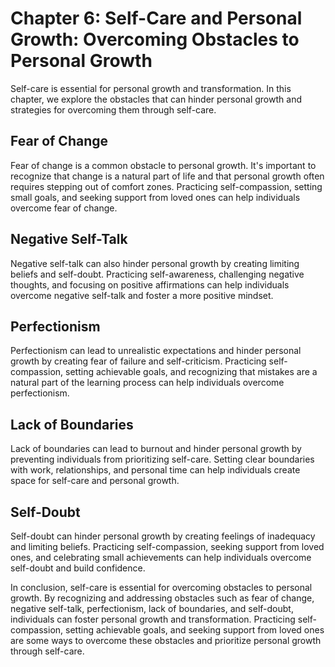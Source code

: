 Chapter 6: Self-Care and Personal Growth: Overcoming Obstacles to Personal Growth
=================================================================================

Self-care is essential for personal growth and transformation. In this chapter, we explore the obstacles that can hinder personal growth and strategies for overcoming them through self-care.

Fear of Change
--------------

Fear of change is a common obstacle to personal growth. It's important to recognize that change is a natural part of life and that personal growth often requires stepping out of comfort zones. Practicing self-compassion, setting small goals, and seeking support from loved ones can help individuals overcome fear of change.

Negative Self-Talk
------------------

Negative self-talk can also hinder personal growth by creating limiting beliefs and self-doubt. Practicing self-awareness, challenging negative thoughts, and focusing on positive affirmations can help individuals overcome negative self-talk and foster a more positive mindset.

Perfectionism
-------------

Perfectionism can lead to unrealistic expectations and hinder personal growth by creating fear of failure and self-criticism. Practicing self-compassion, setting achievable goals, and recognizing that mistakes are a natural part of the learning process can help individuals overcome perfectionism.

Lack of Boundaries
------------------

Lack of boundaries can lead to burnout and hinder personal growth by preventing individuals from prioritizing self-care. Setting clear boundaries with work, relationships, and personal time can help individuals create space for self-care and personal growth.

Self-Doubt
----------

Self-doubt can hinder personal growth by creating feelings of inadequacy and limiting beliefs. Practicing self-compassion, seeking support from loved ones, and celebrating small achievements can help individuals overcome self-doubt and build confidence.

In conclusion, self-care is essential for overcoming obstacles to personal growth. By recognizing and addressing obstacles such as fear of change, negative self-talk, perfectionism, lack of boundaries, and self-doubt, individuals can foster personal growth and transformation. Practicing self-compassion, setting achievable goals, and seeking support from loved ones are some ways to overcome these obstacles and prioritize personal growth through self-care.
